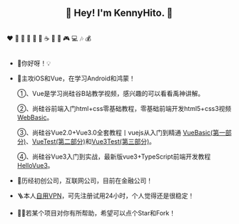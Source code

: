<h2 align="center">👋 Hey! I'm KennyHito. 🐘</h2>
<br />
❤️ 🍦 🍓 🍉 🍋 🥛 ☕ 🍗 🍟 🎮 💻 🎶 💰
<br />
<br />

- 🔭你好呀！💡

- 🤔主攻iOS和Vue，在学习Android和鸿蒙！
  
    ①、Vue是学习尚硅谷B站教学视频，感兴趣的可以看看禹神讲解。
  
    ②、尚硅谷前端入门html+css零基础教程，零基础前端开发html5+css3视频 [WebBasic](https://github.com/KennyHito/WebBasic)。

    ③、尚硅谷Vue2.0+Vue3.0全套教程丨vuejs从入门到精通 [VueBasic(第一部分)](https://github.com/KennyHito/VueBasic)、[VueTest(第二部分)](https://github.com/KennyHito/VueTest)和[Vue3Test(第三部分)](https://github.com/KennyHito/Vue3Test)。

    ④、尚硅谷Vue3入门到实战，最新版vue3+TypeScript前端开发教程 [HelloVue3](https://github.com/KennyHito/HelloVue3)。

- 🍋历经初创公司，互联网公司，目前在金融公司！

- 🪜本人[自用VPN](https://goooo.huajic.cfd/auth/register?code=d39H)，可先注册试用24小时，个人觉得还是很稳定！

- 👍🏻若某个项目对你有所帮助，希望可以点个Star和Fork！
